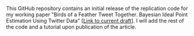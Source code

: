 This GitHub repository contains an initial release of the replication code for my working paper "Birds of a Feather Tweet Together. Bayesian Ideal Point Estimation Using Twitter Data" [<a href='https://files.nyu.edu/pba220/public/barbera_twitter_ideal_points.pdf'>Link to current draft</a>]. I will add the rest of the code and a tutorial upon publication of the article. 


